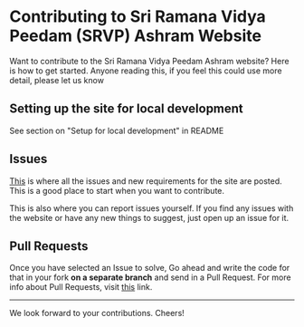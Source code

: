 # Contributing to Sri Ramana Vidya Peedam (SRVP) Ashram Website

Want to contribute to the Sri Ramana Vidya Peedam Ashram website? Here is how to get started. Anyone
reading this, if you feel this could use more detail, please let us know

## Setting up the site for local development

See section on "Setup for local development" in README

## Issues

[This](https://github.com/rvp-ashram/website/issues) is where all the issues and
new requirements for the site are posted. This is a good place to start when you
want to contribute. 

This is also where you can report issues yourself. If you find any issues with
the website or have any new things to suggest, just open up an issue for it.

## Pull Requests

Once you have selected an Issue to solve, Go ahead and write the code for that
in your fork **on a separate branch** and send in a Pull Request. For more info
about Pull Requests, visit [this](https://help.github.com/articles/using-pull-requests/)
link.

---

We look forward to your contributions. Cheers!